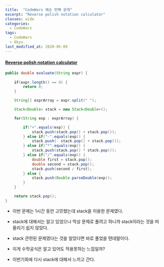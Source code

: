 ```yaml
---
title:  "CodeWars 예순 번째 문제"
excerpt: "Reverse polish notation calculator"
classes: wide
categories:
  - CodeWars
tags:
  - CodeWars
  - 6kyu
last_modified_at: 2020-05-09
---
```


#### [Reverse polish notation calculator](https://www.codewars.com/kata/52f78966747862fc9a0009ae)

```java
public double evaluate(String expr) {
		
    if(expr.length() == 0) {
        return 0;
    }

    String[] exprArray = expr.split(" ");

    Stack<Double> stack = new Stack<Double>();

    for(String exp : exprArray) {

        if("+".equals(exp)) {
            stack.push(stack.pop() + stack.pop());
        } else if("-".equals(exp)) {
            stack.push(- stack.pop() + stack.pop());
        } else if("*".equals(exp)) {
            stack.push(stack.pop() * stack.pop());
        } else if("/".equals(exp)) {
            double first = stack.pop();
            double second = stack.pop();
            stack.push(second / first);
        } else {
            stack.push(Double.parseDouble(exp));
        }
    }

    return stack.pop();
}
```

* 이번 문제는 1시간 동안 고민했는데 stack을 이용한 문제였다.

* stack에 대해서는 알고 있었으나 막상 문제로 풀려고 하니까 stack이라는 것을 떠올리기 쉽지 않았다.

* stack 관련된 문제였다는 것을 알았다면 바로 풀었을 텐데말이다.

* 이게 수학공식은 알고 있어도 적용못하는 느낌일까?

* 이번기회에 다시 stack에 대해서 느끼고 간다.

  
